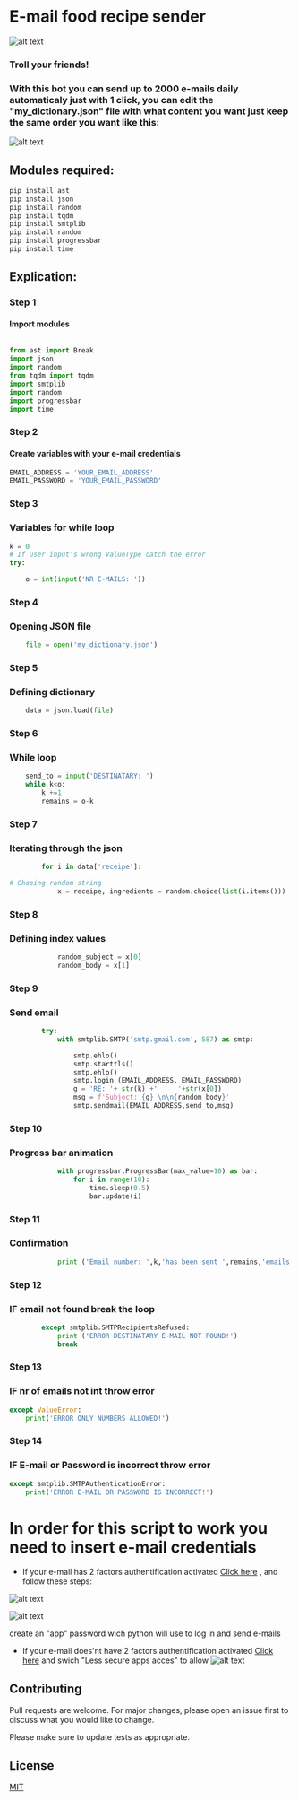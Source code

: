 # E-mail food recipe sender
![alt text](https://github.com/stefanlnt23/e-mail_sender/blob/main/img/x3.png "Tex2s")

### Troll your friends!
### With this bot you can send up to 2000 e-mails daily automaticaly just with 1 click, you can edit the "my_dictionary.json" file with what content you want just keep the same order  you want like this:

![alt text](https://github.com/stefanlnt23/e-mail_sender/blob/main/img/x5.png "Text5")


## Modules required:

```python
pip install ast 
pip install json
pip install random
pip install tqdm 
pip install smtplib
pip install random
pip install progressbar
pip install time
```

## Explication:
### Step 1
#### Import modules 
```python

from ast import Break
import json
import random
from tqdm import tqdm
import smtplib
import random
import progressbar
import time
```
### Step 2
#### Create variables with your e-mail credentials
```python
EMAIL_ADDRESS = 'YOUR_EMAIL_ADDRESS'
EMAIL_PASSWORD = 'YOUR_EMAIL_PASSWORD'
```
### Step 3
### Variables for while loop
```python
k = 0
# If user input's wrong ValueType catch the error
try:

    o = int(input('NR E-MAILS: '))
```
### Step 4
### Opening JSON file
```python
    file = open('my_dictionary.json')
```
### Step 5
### Defining dictionary
```python
    data = json.load(file)
 ```
 ### Step 6
### While loop
```python
    send_to = input('DESTINATARY: ')
    while k<o:
        k +=1
        remains = o-k
```
### Step 7
### Iterating through the json
```python
        for i in data['receipe']:
```
```python
# Chosing random string
            x = receipe, ingredients = random.choice(list(i.items())) 
```
### Step 8
### Defining index values
```python
            random_subject = x[0]
            random_body = x[1]
```
### Step 9
### Send email
```python
        try:
            with smtplib.SMTP('smtp.gmail.com', 587) as smtp:

                smtp.ehlo()
                smtp.starttls()
                smtp.ehlo()
                smtp.login (EMAIL_ADDRESS, EMAIL_PASSWORD)
                g = 'RE: '+ str(k) +'     '+str(x[0])
                msg = f'Subject: {g} \n\n{random_body}'
                smtp.sendmail(EMAIL_ADDRESS,send_to,msg)
```
### Step 10
### Progress bar animation
```python
            with progressbar.ProgressBar(max_value=10) as bar:
                for i in range(10):
                    time.sleep(0.5)
                    bar.update(i)
```
### Step 11
### Confirmation
```python
            print ('Email number: ',k,'has been sent ',remains,'emails left')
```
### Step 12
### IF email not found break the loop
```python
        except smtplib.SMTPRecipientsRefused:
            print ('ERROR DESTINATARY E-MAIL NOT FOUND!')
            break
```
### Step 13
### IF nr of emails not int throw error
```python
except ValueError:
    print('ERROR ONLY NUMBERS ALLOWED!')
```
### Step 14
### IF E-mail or Password is incorrect throw error
```python
except smtplib.SMTPAuthenticationError:
    print('ERROR E-MAIL OR PASSWORD IS INCORRECT!')
```
# In order for this script to work you need to insert e-mail credentials
* If your e-mail has 2 factors authentification activated [Click here](https://accounts.google.com/signin/v2/identifier?continue=https%3A%2F%2Fmyaccount.google.com%2Fapppasswords&osid=1&rart=ANgoxccqxZEcQ-iajblFG-Oigddioy7bHWE2jf7kI1K252-AmIOGCk3cDSrzFfYgYT7Zjgg11sykG_yVEwnWGHKT9TxMUYjQBQ&service=accountsettings&flowName=GlifWebSignIn&flowEntry=ServiceLogin) , and follow these steps:

![alt text](https://github.com/stefanlnt23/e-mail_sender/blob/main/img/x1.png "img x1")


![alt text](https://github.com/stefanlnt23/e-mail_sender/blob/main/img/x2.png "img x2")

 create an "app" password wich python will use to log in and send e-mails


* If your e-mail does'nt have 2 factors authentification activated [Click here](https://myaccount.google.com/lesssecureapps?pli=1&rapt=AEjHL4Pplz1tcmHd2l4oMIT-uxobFlFefVkQBF27koccYycwlRpFB7_bvrCgE9_rChUKte5pf6JyrCU4y56cDLOwVBBqnuZVag) and swich "Less secure apps acces" to allow  ![alt text](https://github.com/stefanlnt23/e-mail_sender/blob/main/img/123.png "Text2")



## Contributing
Pull requests are welcome. For major changes, please open an issue first to discuss what you would like to change.

Please make sure to update tests as appropriate.

## License
[MIT](https://choosealicense.com/licenses/mit/)
